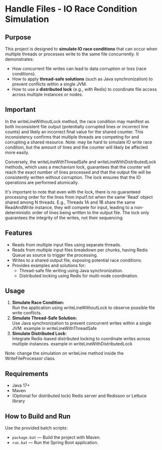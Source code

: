 # Handle Files - IO Race Condition Simulation

## Purpose

This project is designed to **simulate IO race conditions** that can occur when multiple threads or processes write to the same file concurrently. It demonstrates:

- How concurrent file writes can lead to data corruption or loss (race conditions).
- How to apply **thread-safe solutions** (such as Java synchronization) to prevent conflicts within a single JVM.
- How to use a **distributed lock** (e.g., with Redis) to coordinate file access across multiple instances or nodes.

## Important

In the writeLineWithoutLock method, the race condition may manifest as both inconsistent file output (potentially corrupted lines or incorrect line counts) and likely an incorrect final value for the shared counter. This inconsistency confirms that multiple threads are competing for and corrupting a shared resource. 
Note: may be hard to simulate IO write race condition, but the amount of lines and the counter will likely be affected more easily. 

Conversely, the writeLineWithThreadSafe and writeLineWithDistributedLock methods, which uses a mechanism lock, guarantees that the counter will reach the exact number of lines processed and that the output file will be consistently written without corruption. The lock ensures that the IO operations are performed atomically.

It's important to note that even with the lock, there is no guaranteed processing order for the lines from input1.txt when the same 'Read' object shared among N threads. E.g., Threads 1A and 1B share the same ReadAndWrite instance, they will compete for input, leading to a non-deterministic order of lines being written to the output file. The lock only guarantees the integrity of the writes, not their sequencing.

## Features

- Reads from multiple input files using separate threads.
- Reads from multiple input files breakdown per chunks, having Redis Queue as source to trigger the processing.
- Writes to a shared output file, exposing potential race conditions.
- Provides examples and solutions for:
  - Thread-safe file writing using Java synchronization.
  - Distributed locking using Redis for multi-node coordination.

## Usage

1. **Simulate Race Condition:**  
   Run the application using writeLineWithoutLock to observe possible file write conflicts.
2. **Simulate Thread-Safe Solution:**  
   Use Java synchronization to prevent concurrent writes within a single JVM.
   example in writeLineWithThreadSafe
3. **Simulate Distributed Lock:**  
   Integrate Redis-based distributed locking to coordinate writes across multiple instances.
   example in writeLineWithDistributedLock

Note: change the simulation on writeLine method inside the WriteFileProcessor class.

## Requirements

- Java 17+
- Maven
- (Optional for distributed lock) Redis server and Redisson or Lettuce library

## How to Build and Run

Use the provided batch scripts:

- `package.bat` — Build the project with Maven.
- `run.bat` — Run the Spring Boot application.
